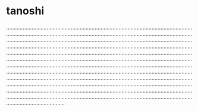 # tanoshi

.......................................................................................................................................................................................................................................................................................................................................................................................................................................................................................................................................................................................................................................................................................................................................................................................................................................................................................................................................................................................................................................................................................................................................................................................................................................................................................................................................................................................................................................................................................................................................................................................